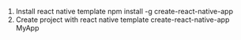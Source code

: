 1. Install react native template
npm install -g create-react-native-app
2. Create project with react native template
create-react-native-app MyApp